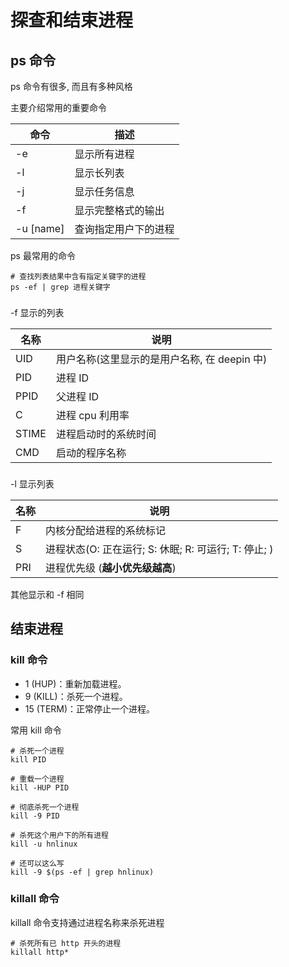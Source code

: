 # 探查和结束进程

## ps 命令

ps 命令有很多, 而且有多种风格

主要介绍常用的重要命令

| 命令      | 描述                 |
| --------- | -------------------- |
| -e        | 显示所有进程         |
| -l        | 显示长列表           |
| -j        | 显示任务信息         |
| -f        | 显示完整格式的输出   |
| -u [name] | 查询指定用户下的进程 |

ps 最常用的命令
```shell
# 查找列表结果中含有指定关键字的进程
ps -ef | grep 进程关键字
```

###

-f 显示的列表

| 名称  | 说明                                         |
| ----- | -------------------------------------------- |
| UID   | 用户名称(这里显示的是用户名称, 在 deepin 中) |
| PID   | 进程 ID                                      |
| PPID  | 父进程 ID                                    |
| C     | 进程 cpu 利用率                              |
| STIME | 进程启动时的系统时间                         |
| CMD   | 启动的程序名称                               |

###

-l 显示列表

| 名称 | 说明                                                 |
| ---- | ---------------------------------------------------- |
| F    | 内核分配给进程的系统标记                             |
| S    | 进程状态(O: 正在运行; S: 休眠; R: 可运行; T: 停止; ) |
| PRI  | 进程优先级 (**越小优先级越高**)                      |

其他显示和 -f 相同


## 结束进程

### kill 命令
+ 1 (HUP)：重新加载进程。
+ 9 (KILL)：杀死一个进程。
+ 15 (TERM)：正常停止一个进程。

常用 kill 命令

```shell
# 杀死一个进程
kill PID 

# 重载一个进程
kill -HUP PID

# 彻底杀死一个进程
kill -9 PID

# 杀死这个用户下的所有进程 
kill -u hnlinux  

# 还可以这么写
kill -9 $(ps -ef | grep hnlinux)
```

### killall 命令

killall 命令支持通过进程名称来杀死进程

```shell
# 杀死所有已 http 开头的进程
killall http* 
```


